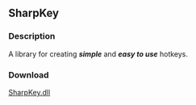 ## SharpKey
### Description
A library for creating ***simple*** and ***easy to use*** hotkeys.

### Download
[SharpKey.dll](https://github.com/Lexz-08/SharpKey/releases/download/sharpkey/SharpKey.dll)
